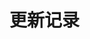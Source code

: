 # 更新记录

<script>
document.location.replace('https://github.com/PanJiaChen/vue-element-admin/releases')
</script>

